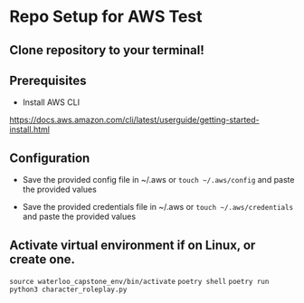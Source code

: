 # Repo Setup for AWS Test

## Clone repository to your terminal! 

## Prerequisites

- Install AWS CLI

https://docs.aws.amazon.com/cli/latest/userguide/getting-started-install.html

## Configuration

- Save the provided config file in ~/.aws or 
`touch ~/.aws/config` and paste the provided values

- Save the provided credentials file in ~/.aws or 
`touch ~/.aws/credentials` and paste the provided values

## Activate virtual environment if on Linux, or create one. 
`source waterloo_capstone_env/bin/activate`
`poetry shell`
`poetry run python3 character_roleplay.py`

